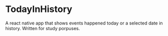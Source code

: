 # TodayInHistory
A react native app that shows events happened today or a selected date in history. Written for study porpuses.
